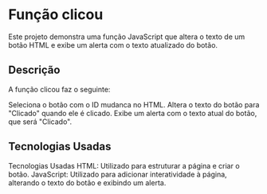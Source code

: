 # Função clicou 
Este projeto demonstra uma função JavaScript que altera o texto de um botão HTML e exibe um alerta com o texto atualizado do botão.

## Descrição
A função clicou faz o seguinte:

Seleciona o botão com o ID mudanca no HTML.
Altera o texto do botão para "Clicado" quando ele é clicado.
Exibe um alerta com o texto atual do botão, que será "Clicado".

## Tecnologias Usadas 

Tecnologias Usadas
HTML: Utilizado para estruturar a página e criar o botão.
JavaScript: Utilizado para adicionar interatividade à página, alterando o texto do botão e exibindo um alerta.
